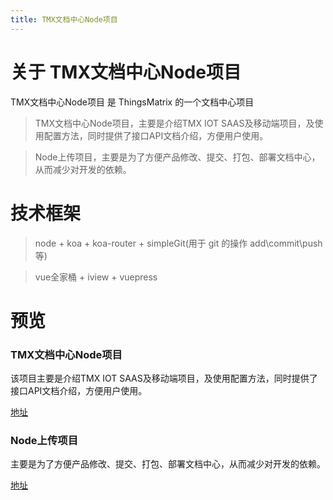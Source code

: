 ```yaml
---
title: TMX文档中心Node项目
---
```


# 关于 TMX文档中心Node项目

TMX文档中心Node项目 是 ThingsMatrix 的一个文档中心项目

> TMX文档中心Node项目，主要是介绍TMX IOT SAAS及移动端项目，及使用配置方法，同时提供了接口API文档介绍，方便用户使用。

> Node上传项目，主要是为了方便产品修改、提交、打包、部署文档中心，从而减少对开发的依赖。

# 技术框架
> node + koa + koa-router + simpleGit(用于 git 的操作 add\commit\push 等)

> vue全家桶 + iview + vuepress
# 预览

<el-tabs tab-position="left" style="height: 380px" class="demo-tabs">
  <el-tab-pane label="文档中心" height="360px">
    <h3>TMX文档中心Node项目</h3>
    <p>该项目主要是介绍TMX IOT SAAS及移动端项目，及使用配置方法，同时提供了接口API文档介绍，方便用户使用。</p>
    <a href="https://docs.thingsmatrix.io//">地址</a>
    <el-carousel :interval="4000" type="card">
      <el-carousel-item v-for="item in imgList1" :key="item">
        <img :src="item" >
      </el-carousel-item>
    </el-carousel>
  </el-tab-pane>
  <el-tab-pane label="Node上传项目">
    <h3>Node上传项目</h3>
    <p>主要是为了方便产品修改、提交、打包、部署文档中心，从而减少对开发的依赖。</p>
    <a href="">地址</a>
    <el-carousel :interval="4000" type="card">
      <el-carousel-item v-for="item in imgList2" :key="item">
        <img :src="item" >
      </el-carousel-item>
    </el-carousel>
  </el-tab-pane>
</el-tabs>

<script>
  export default {
    data() {
      return {
        imgList1:[],
        imgList2:[],
      }
    },
    mounted(){
      for(var i = 3 ;i < 7 ;i++){
        this.imgList1.push('/vue-press/project/公司项目/node/'+i+'.png')
      }
      for(var i = 1 ;i < 3 ;i++){
        this.imgList2.push('/vue-press/project/公司项目/node/'+i+'.png')
      }
    }
  }
</script>
